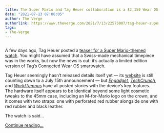 ```yaml
---
title: The Super Mario and Tag Heuer collaboration is a $2,150 Wear OS watch
date: "2021-07-13 07:00:05"
author: The Verge
authorlink: https://www.theverge.com/2021/7/13/22575007/tag-heuer-super-mario-connected-wearos-smartwatch
tags:
- The-Verge
---
```

<figure>
      <img alt="" src="https://cdn.vox-cdn.com/thumbor/h5kHh__OEI1AW31aWI-hMiWW2Vs=/0x0:2000x1333/1310x873/cdn.vox-cdn.com/uploads/chorus_image/image/69574420/tagmario.0.jpg" />
    </figure>

  <p id="1VjkiC">A few days ago, Tag Heuer posted a <a href="https://www.theverge.com/2021/7/9/22570322/tag-heuer-nintendo-super-mario-watch-tease-collaboration">teaser for a Super Mario-themed watch</a>. You might have assumed that a Swiss-made mechanical timepiece was in the works, but now the news is out: it’s actually a limited edition version of Tag’s Connected Wear OS smartwatch. </p>
<p id="NduSUi">Tag Heuer seemingly hasn’t released details itself yet — its <a href="https://www.tagheuer.com/us/en/announcement/coming-soon.html">website</a> is still counting down to a July 15th announcement — but <a href="https://www.engadget.com/its-a-me-mario-smartwatch-by-tag-heuer-connected-060037257.html"><em>Engadget</em></a>, <a href="https://techcrunch.com/2021/07/12/this-limited-edition-super-mario-smartwatch-will-run-you-2150/"><em>TechCrunch</em></a>, and <a href="http://en.worldtempus.com/article/watches/trends-and-style/tag-heuer-teams-up-with-pop-culture-icon-super-mario-30306.html"><em>WorldTempus</em></a> have all posted stories with the device’s key features. The hardware itself appears to be identical beyond some light cosmetic tweaks to the 45mm case, including an M-for-Mario logo on the crown, and it comes with two straps: one with perforated red rubber alongside one with red rubber and black leather.</p>
<p id="Ve1tK8">The watch is said...</p>
  <p>
    <a href="https://www.theverge.com/2021/7/13/22575007/tag-heuer-super-mario-connected-wearos-smartwatch">Continue reading&hellip;</a>
  </p>